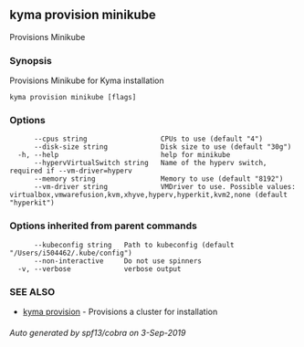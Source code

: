 ## kyma provision minikube

Provisions Minikube

### Synopsis

Provisions Minikube for Kyma installation

```
kyma provision minikube [flags]
```

### Options

```
      --cpus string                  CPUs to use (default "4")
      --disk-size string             Disk size to use (default "30g")
  -h, --help                         help for minikube
      --hypervVirtualSwitch string   Name of the hyperv switch, required if --vm-driver=hyperv
      --memory string                Memory to use (default "8192")
      --vm-driver string             VMDriver to use. Possible values: virtualbox,vmwarefusion,kvm,xhyve,hyperv,hyperkit,kvm2,none (default "hyperkit")
```

### Options inherited from parent commands

```
      --kubeconfig string   Path to kubeconfig (default "/Users/i504462/.kube/config")
      --non-interactive     Do not use spinners
  -v, --verbose             verbose output
```

### SEE ALSO

* [kyma provision](kyma_provision.md)	 - Provisions a cluster for installation

###### Auto generated by spf13/cobra on 3-Sep-2019
